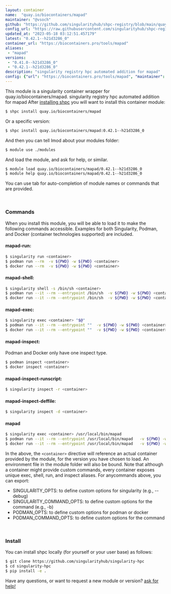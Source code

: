 ```yaml
---
layout: container
name:  "quay.io/biocontainers/mapad"
maintainer: "@vsoch"
github: "https://github.com/singularityhub/shpc-registry/blob/main/quay.io/biocontainers/mapad/container.yaml"
config_url: "https://raw.githubusercontent.com/singularityhub/shpc-registry/main/quay.io/biocontainers/mapad/container.yaml"
updated_at: "2023-05-18 03:12:51.457179"
latest: "0.42.1--h21d3286_0"
container_url: "https://biocontainers.pro/tools/mapad"
aliases:
 - "mapad"
versions:
 - "0.41.0--h21d3286_0"
 - "0.42.1--h21d3286_0"
description: "singularity registry hpc automated addition for mapad"
config: {"url": "https://biocontainers.pro/tools/mapad", "maintainer": "@vsoch", "description": "singularity registry hpc automated addition for mapad", "latest": {"0.42.1--h21d3286_0": "sha256:4b768302a111ee3b7a4c627ef356d1162f82e09ba7408d66190d9368a8f49ff2"}, "tags": {"0.41.0--h21d3286_0": "sha256:56e55958c6d4c8c2d71e5ee50d57031efc20ea6a056d729d8d52f1fc9f45636d", "0.42.1--h21d3286_0": "sha256:4b768302a111ee3b7a4c627ef356d1162f82e09ba7408d66190d9368a8f49ff2"}, "docker": "quay.io/biocontainers/mapad", "aliases": {"mapad": "/usr/local/bin/mapad"}}
---
```


This module is a singularity container wrapper for quay.io/biocontainers/mapad.
singularity registry hpc automated addition for mapad
After [installing shpc](#install) you will want to install this container module:


```bash
$ shpc install quay.io/biocontainers/mapad
```

Or a specific version:

```bash
$ shpc install quay.io/biocontainers/mapad:0.42.1--h21d3286_0
```

And then you can tell lmod about your modules folder:

```bash
$ module use ./modules
```

And load the module, and ask for help, or similar.

```bash
$ module load quay.io/biocontainers/mapad/0.42.1--h21d3286_0
$ module help quay.io/biocontainers/mapad/0.42.1--h21d3286_0
```

You can use tab for auto-completion of module names or commands that are provided.

<br>

### Commands

When you install this module, you will be able to load it to make the following commands accessible.
Examples for both Singularity, Podman, and Docker (container technologies supported) are included.

#### mapad-run:

```bash
$ singularity run <container>
$ podman run --rm  -v ${PWD} -w ${PWD} <container>
$ docker run --rm  -v ${PWD} -w ${PWD} <container>
```

#### mapad-shell:

```bash
$ singularity shell -s /bin/sh <container>
$ podman run --it --rm --entrypoint /bin/sh  -v ${PWD} -w ${PWD} <container>
$ docker run --it --rm --entrypoint /bin/sh  -v ${PWD} -w ${PWD} <container>
```

#### mapad-exec:

```bash
$ singularity exec <container> "$@"
$ podman run --it --rm --entrypoint ""  -v ${PWD} -w ${PWD} <container> "$@"
$ docker run --it --rm --entrypoint ""  -v ${PWD} -w ${PWD} <container> "$@"
```

#### mapad-inspect:

Podman and Docker only have one inspect type.

```bash
$ podman inspect <container>
$ docker inspect <container>
```

#### mapad-inspect-runscript:

```bash
$ singularity inspect -r <container>
```

#### mapad-inspect-deffile:

```bash
$ singularity inspect -d <container>
```


#### mapad

```bash
$ singularity exec <container> /usr/local/bin/mapad
$ podman run --it --rm --entrypoint /usr/local/bin/mapad   -v ${PWD} -w ${PWD} <container> -c " $@"
$ docker run --it --rm --entrypoint /usr/local/bin/mapad   -v ${PWD} -w ${PWD} <container> -c " $@"
```



In the above, the `<container>` directive will reference an actual container provided
by the module, for the version you have chosen to load. An environment file in the
module folder will also be bound. Note that although a container
might provide custom commands, every container exposes unique exec, shell, run, and
inspect aliases. For anycommands above, you can export:

 - SINGULARITY_OPTS: to define custom options for singularity (e.g., --debug)
 - SINGULARITY_COMMAND_OPTS: to define custom options for the command (e.g., -b)
 - PODMAN_OPTS: to define custom options for podman or docker
 - PODMAN_COMMAND_OPTS: to define custom options for the command

<br>

### Install

You can install shpc locally (for yourself or your user base) as follows:

```bash
$ git clone https://github.com/singularityhub/singularity-hpc
$ cd singularity-hpc
$ pip install -e .
```

Have any questions, or want to request a new module or version? [ask for help!](https://github.com/singularityhub/singularity-hpc/issues)